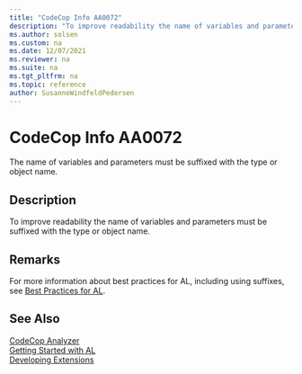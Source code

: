 ```yaml
---
title: "CodeCop Info AA0072"
description: "To improve readability the name of variables and parameters must be suffixed with the type or object name."
ms.author: solsen
ms.custom: na
ms.date: 12/07/2021
ms.reviewer: na
ms.suite: na
ms.tgt_pltfrm: na
ms.topic: reference
author: SusanneWindfeldPedersen
---
```

[//]: # (START>DO_NOT_EDIT)
[//]: # (IMPORTANT:Do not edit any of the content between here and the END>DO_NOT_EDIT.)
[//]: # (Any modifications should be made in the .xml files in the ModernDev repo.)
# CodeCop Info AA0072
The name of variables and parameters must be suffixed with the type or object name.

## Description
To improve readability the name of variables and parameters must be suffixed with the type or object name.

[//]: # (IMPORTANT: END>DO_NOT_EDIT)

## Remarks

For more information about best practices for AL, including using suffixes, see [Best Practices for AL](../../compliance/apptest-bestpracticesforalcode.md).

## See Also  
[CodeCop Analyzer](codecop.md)  
[Getting Started with AL](../devenv-get-started.md)  
[Developing Extensions](../devenv-dev-overview.md)  